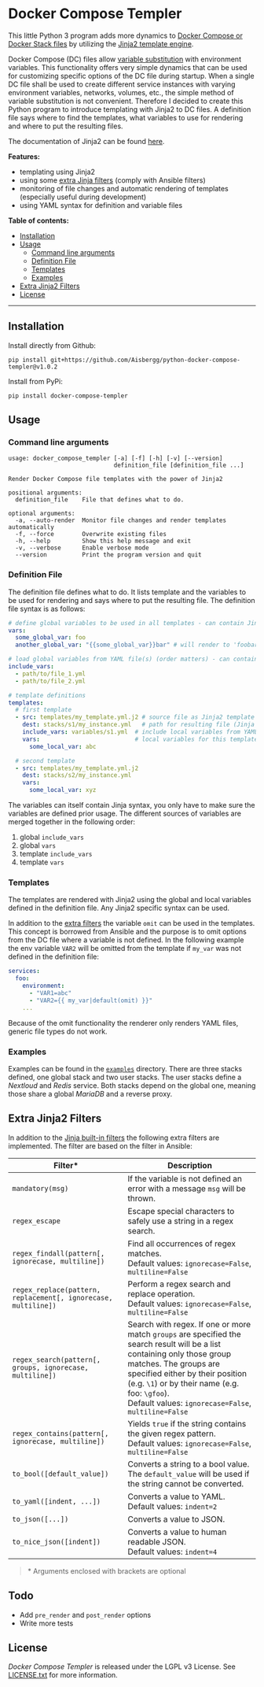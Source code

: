 # Docker Compose Templer

This little Python 3 program adds more dynamics to [Docker Compose or Docker Stack files](https://docs.docker.com/compose/compose-file/) by utilizing the [Jinja2 template engine](http://jinja.pocoo.org/).

Docker Compose (DC) files allow [variable substitution](https://docs.docker.com/compose/compose-file/#variable-substitution) with environment variables. This functionality offers very simple dynamics that can be used for customizing specific options of the DC file during startup. When a single DC file shall be used to create different service instances with varying environment variables, networks, volumes, etc., the simple method of variable substitution is not convenient. Therefore I decided to create this Python program to introduce templating with Jinja2 to DC files. A definition file says where to find the templates, what variables to use for rendering and where to put the resulting files.

The documentation of Jinja2 can be found [here](http://jinja.pocoo.org/docs/dev/templates/).

**Features:**

* templating using Jinja2
* using some [extra Jinja filters](#extra-jinja2-filters) (comply with Ansible filters)
* monitoring of file changes and automatic rendering of templates (especially useful during development)
* using YAML syntax for definition and variable files

**Table of contents:**
<!-- TOC depthFrom:2 depthTo:6 withLinks:1 updateOnSave:0 orderedList:0 -->

- [Installation](#installation)
- [Usage](#usage)
	- [Command line arguments](#command-line-arguments)
	- [Definition File](#definition-file)
	- [Templates](#templates)
	- [Examples](#examples)
- [Extra Jinja2 Filters](#extra-jinja2-filters)
- [License](#license)

<!-- /TOC -->

---

## Installation

Install directly from Github:
```
pip install git+https://github.com/Aisbergg/python-docker-compose-templer@v1.0.2
```

Install from PyPi:
```
pip install docker-compose-templer
```

## Usage
### Command line arguments

```
usage: docker_compose_templer [-a] [-f] [-h] [-v] [--version]
                              definition_file [definition_file ...]

Render Docker Compose file templates with the power of Jinja2

positional arguments:
  definition_file    File that defines what to do.

optional arguments:
  -a, --auto-render  Monitor file changes and render templates automatically
  -f, --force        Overwrite existing files
  -h, --help         Show this help message and exit
  -v, --verbose      Enable verbose mode
  --version          Print the program version and quit
```

### Definition File

The definition file defines what to do. It lists template and the variables to be used for rendering and says where to put the resulting file. The definition file syntax is as follows:

```yaml
# define global variables to be used in all templates - can contain Jinja syntax
vars:
  some_global_var: foo
  another_global_var: "{{some_global_var}}bar" # will render to 'foobar'

# load global variables from YAML file(s) (order matters) - can contain Jinja syntax
include_vars:
  - path/to/file_1.yml
  - path/to/file_2.yml

# template definitions
templates:
  # first template
  - src: templates/my_template.yml.j2 # source file as Jinja2 template (Jinja syntax can be used on path)
    dest: stacks/s1/my_instance.yml   # path for resulting file (Jinja syntax can be used on path)
    include_vars: variables/s1.yml  # include local variables from YAML file(s)
    vars:                           # local variables for this template
      some_local_var: abc

  # second template
  - src: templates/my_template.yml.j2
    dest: stacks/s2/my_instance.yml
    vars:
      some_local_var: xyz
```

The variables can itself contain Jinja syntax, you only have to make sure the variables are defined prior usage. The different sources of variables are merged together in the following order:

1. global `include_vars`
2. global `vars`
3. template `include_vars`
4. template `vars`

### Templates

The templates are rendered with Jinja2 using the global and local variables defined in the definition file. Any Jinja2 specific syntax can be used.

In addition to the [extra filters](#extra-jinja2-filters) the variable `omit` can be used in the templates. This concept is borrowed from Ansible and the purpose is to omit options from the DC file where a variable is not defined. In the following example the env variable `VAR2` will be omitted from the template if `my_var` was not defined in the definition file:

```yaml
services:
  foo:
    environment:
      - "VAR1=abc"
      - "VAR2={{ my_var|default(omit) }}"
    ...
```

Because of the omit functionality the renderer only renders YAML files, generic file types do not work.

### Examples

Examples can be found in the [`examples`](examples) directory. There are three stacks defined, one global stack and two user stacks. The user stacks define a _Nextloud_ and _Redis_ service. Both stacks depend on the global one, meaning those share a global _MariaDB_ and a reverse proxy.

## Extra Jinja2 Filters

In addition to the [Jinja built-in filters](http://jinja.pocoo.org/docs/2.10/templates/#builtin-filters) the following extra filters are implemented. The filter are based on the filter in Ansible:

Filter* | Description
--------|------------
`mandatory(msg)` | If the variable is not defined an error with a message `msg` will be thrown.
`regex_escape` | Escape special characters to safely use a string in a regex search.
`regex_findall(pattern[, ignorecase, multiline])` | Find all occurrences of regex matches.<br>Default values: `ignorecase=False`, `multiline=False`
`regex_replace(pattern, replacement[, ignorecase, multiline])` | Perform a regex search and replace operation.<br>Default values: `ignorecase=False`, `multiline=False`
`regex_search(pattern[, groups, ignorecase, multiline])` | Search with regex. If one or more match `groups` are specified the search result will be a list containing only those group matches. The groups are specified either by their position (e.g. `\1`) or by their name (e.g. foo: `\gfoo`).<br>Default values: `ignorecase=False`, `multiline=False`
`regex_contains(pattern[, ignorecase, multiline])` | Yields `true` if the string contains the given regex pattern.<br>Default values: `ignorecase=False`, `multiline=False`
`to_bool([default_value])` | Converts a string to a bool value. The `default_value` will be used if the string cannot be converted.
`to_yaml([indent, ...])` | Converts a value to YAML.<br>Default values: `indent=2`
`to_json([...])` | Converts a value to JSON.
`to_nice_json([indent])` | Converts a value to human readable JSON.<br>Default values: `indent=4`

> \* Arguments enclosed with brackets are optional

## Todo

* Add `pre_render` and `post_render` options
* Write more tests

## License

_Docker Compose Templer_ is released under the LGPL v3 License. See [LICENSE.txt](LICENSE.txt) for more information.
